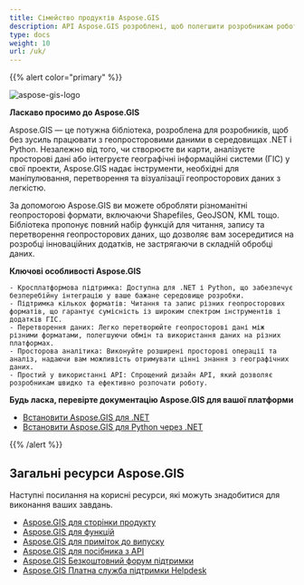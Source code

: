 ```yaml
---
title: Сімейство продуктів Aspose.GIS
description: API Aspose.GIS розроблені, щоб полегшити розробникам роботу з геопросторовими даними, що зберігаються в різних форматах файлів. Вони дозволяють створювати, читати, перетворювати географічні дані та рендерити карти без необхідності встановлення будь-якого іншого програмного забезпечення ГІС. Доступні версії .NET і Python
type: docs
weight: 10
url: /uk/
---
```


{{% alert color="primary" %}}

![aspose-gis-logo](aspose-gis-for-net_1.png)

**Ласкаво просимо до Aspose.GIS**

Aspose.GIS — це потужна бібліотека, розроблена для розробників, щоб без зусиль працювати з геопросторовими даними в середовищах .NET і Python. Незалежно від того, чи створюєте ви карти, аналізуєте просторові дані або інтегруєте географічні інформаційні системи (ГІС) у свої проекти, Aspose.GIS надає інструменти, необхідні для маніпулювання, перетворення та візуалізації геопросторових даних з легкістю.

За допомогою Aspose.GIS ви можете обробляти різноманітні геопросторові формати, включаючи Shapefiles, GeoJSON, KML тощо. Бібліотека пропонує повний набір функцій для читання, запису та перетворення геопросторових даних, що дозволяє вам зосередитися на розробці інноваційних додатків, не застрягаючи в складній обробці даних.

**Ключові особливості Aspose.GIS**

    - Кросплатформова підтримка: Доступна для .NET і Python, що забезпечує безперебійну інтеграцію у ваше бажане середовище розробки.
    - Підтримка кількох форматів: Читання та запис різних геопросторових форматів, що гарантує сумісність із широким спектром інструментів і додатків ГІС.
    - Перетворення даних: Легко перетворюйте геопросторові дані між різними форматами, полегшуючи обмін та використання даних на різних платформах.
    - Просторова аналітика: Виконуйте розширені просторові операції та аналіз, надаючи вам можливість отримувати цінні знання з географічних даних.
    - Простий у використанні API: Спрощений дизайн API, який дозволяє розробникам швидко та ефективно розпочати роботу.

**Будь ласка, перевірте документацію Aspose.GIS для вашої платформи**

- [Встановити Aspose.GIS для .NET](/uk/net/)
- [Встановити Aspose.GIS для Python через .NET](/uk/python-net/)

{{% /alert %}}

## **Загальні ресурси Aspose.GIS**

Наступні посилання на корисні ресурси, які можуть знадобитися для виконання ваших завдань.

- [Aspose.GIS для сторінки продукту](https://products.aspose.com/gis/)
- [Aspose.GIS для функцій](/uk/gis/net/features/)
- [Aspose.GIS для приміток до випуску](https://releases.aspose.com/gis/)
- [Aspose.GIS для посібника з API](https://reference.aspose.com/gis)
- [Aspose.GIS Безкоштовний форум підтримки](https://forum.aspose.com/c/gis/33)
- [Aspose.GIS Платна служба підтримки Helpdesk](https://helpdesk.aspose.com/)
